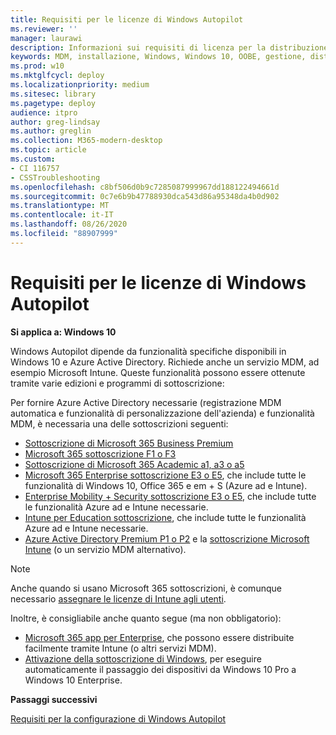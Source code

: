 ```yaml
---
title: Requisiti per le licenze di Windows Autopilot
ms.reviewer: ''
manager: laurawi
description: Informazioni sui requisiti di licenza per la distribuzione di Windows Autopilot.
keywords: MDM, installazione, Windows, Windows 10, OOBE, gestione, distribuzione, Autopilot, ZTD, zero-touch, partner, msfb, Intune
ms.prod: w10
ms.mktglfcycl: deploy
ms.localizationpriority: medium
ms.sitesec: library
ms.pagetype: deploy
audience: itpro
author: greg-lindsay
ms.author: greglin
ms.collection: M365-modern-desktop
ms.topic: article
ms.custom:
- CI 116757
- CSSTroubleshooting
ms.openlocfilehash: c8bf506d0b9c7285087999967dd188122494661d
ms.sourcegitcommit: 0c7e6b9b47788930dca543d86a95348da4b0d902
ms.translationtype: MT
ms.contentlocale: it-IT
ms.lasthandoff: 08/26/2020
ms.locfileid: "88907999"
---
```

# <a name="windows-autopilot-licensing-requirements"></a>Requisiti per le licenze di Windows Autopilot

**Si applica a: Windows 10**

Windows Autopilot dipende da funzionalità specifiche disponibili in Windows 10 e Azure Active Directory. Richiede anche un servizio MDM, ad esempio Microsoft Intune. Queste funzionalità possono essere ottenute tramite varie edizioni e programmi di sottoscrizione:

Per fornire Azure Active Directory necessarie (registrazione MDM automatica e funzionalità di personalizzazione dell'azienda) e funzionalità MDM, è necessaria una delle sottoscrizioni seguenti:
- [Sottoscrizione di Microsoft 365 Business Premium](https://www.microsoft.com/microsoft-365/business)
- [Microsoft 365 sottoscrizione F1 o F3](https://www.microsoft.com/microsoft-365/enterprise/firstline)
- [Sottoscrizione di Microsoft 365 Academic a1, a3 o a5](https://www.microsoft.com/education/buy-license/microsoft365/default.aspx)
- [Microsoft 365 Enterprise sottoscrizione E3 o E5](https://www.microsoft.com/microsoft-365/enterprise), che include tutte le funzionalità di Windows 10, Office 365 e em + S (Azure ad e Intune).
- [Enterprise Mobility + Security sottoscrizione E3 o E5](https://www.microsoft.com/cloud-platform/enterprise-mobility-security), che include tutte le funzionalità Azure ad e Intune necessarie.
- [Intune per Education sottoscrizione](/intune-education/what-is-intune-for-education), che include tutte le funzionalità Azure ad e Intune necessarie.
- [Azure Active Directory Premium P1 o P2](https://azure.microsoft.com/services/active-directory/) e la [sottoscrizione Microsoft Intune](https://www.microsoft.com/cloud-platform/microsoft-intune) (o un servizio MDM alternativo).

> [!NOTE]
> Anche quando si usano Microsoft 365 sottoscrizioni, è comunque necessario [assegnare le licenze di Intune agli utenti](/intune/fundamentals/licenses-assign).

Inoltre, è consigliabile anche quanto segue (ma non obbligatorio):
- [Microsoft 365 app per Enterprise](https://www.microsoft.com/p/office-365-proplus/CFQ7TTC0K8R0), che possono essere distribuite facilmente tramite Intune (o altri servizi MDM).
- [Attivazione della sottoscrizione di Windows](/windows/deployment/windows-10-enterprise-subscription-activation), per eseguire automaticamente il passaggio dei dispositivi da Windows 10 Pro a Windows 10 Enterprise.

**Passaggi successivi**

[Requisiti per la configurazione di Windows Autopilot](configuration-requirements.md)